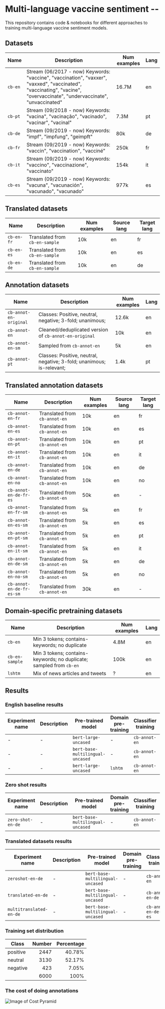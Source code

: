 # Multi-language vaccine sentiment --

This repository contains code & notebooks for different approaches to training multi-language vaccine sentiment models.

## Datasets

| Name          | Description           | Num examples  | Lang |
| ------------- | --------------------- | ------------- | ---- |
| `cb-en` | Stream (06/2017 - now) Keywords: "vaccine", "vaccination", "vaxxer", "vaxxed", "vaccinated", "vaccinating", "vacine", "overvaccinate", "undervaccinate", "unvaccinated" | 16.7M | en |
| `cb-pt` | Stream (09/2018 - now) Keywords: "vacina", "vacinação", "vacinado", "vacinar", "vacinal" | 7.3M | pt |
| `cb-de` | Stream (09/2019 - now) Keywords: "impf", "impfung", "geimpft" | 80k | de |
| `cb-fr` | Stream (09/2019 - now) Keywords: "vaccin", "vaccination", "vacciné" | 250k | fr |
| `cb-it` | Stream (09/2019 - now) Keywords: "vaccino", "vaccinazione", "vaccinato" | 154k | it |
| `cb-es` | Stream (09/2019 - now) Keywords: "vacuna", "vacunación", "vacunado", "vacunado" | 977k | es |

## Translated  datasets
| Name          | Description           | Num examples  | Source lang | Target lang |
| ------------- | --------------------- | ------------- | ---- |  ---- |
| `cb-en-fr` | Translated from `cb-en-sample`  | 10k | en | fr |
| `cb-en-es` | Translated from `cb-en-sample` | 10k | en | es |
| `cb-en-de` | Translated from `cb-en-sample` | 10k | en | de |


## Annotation datasets

| Name          | Description           | Num examples  | Lang |
| ------------- | --------------------- | ------------- | ---- |
| `cb-annot-en-original` | Classes: Positive, neutral, negative; 3-fold; unanimous; | 12.6k | en |
| `cb-annot-en` | Cleaned/deduplicated version of `cb-annot-en-original` | 10k | en |
| `cb-annot-en-sm` | Sampled from `cb-annot-en` | 5k | en |
| `cb-annot-pt` | Classes: Positive, neutral, negative; 3-fold; unanimous; is-relevant;  | 1.4k | pt |


## Translated annotation datasets

| Name          | Description           | Num examples  | Source lang | Target lang |
| ------------- | --------------------- | ------------- | ---- |  ---- |
| `cb-annot-en-fr` | Translated from `cb-annot-en`  | 10k | en | fr |
| `cb-annot-en-es` | Translated from `cb-annot-en` | 10k | en | es |
| `cb-annot-en-pt` | Translated from `cb-annot-en` | 10k | en | pt |
| `cb-annot-en-it` | Translated from `cb-annot-en` | 10k | en | it |
| `cb-annot-en-de` | Translated from `cb-annot-en` | 10k | en | de |
| `cb-annot-en-no` | Translated from `cb-annot-en` | 10k | en | no |
| `cb-annot-en-de-fr-es` | Translated from `cb-annot-en` | 50k | en | - |
| `cb-annot-en-fr-sm` | Translated from `cb-annot-en`  | 5k | en | fr |
| `cb-annot-en-es-sm` | Translated from `cb-annot-en` | 5k | en | es |
| `cb-annot-en-pt-sm` | Translated from `cb-annot-en` | 5k | en | pt |
| `cb-annot-en-it-sm` | Translated from `cb-annot-en` | 5k | en | it |
| `cb-annot-en-de-sm` | Translated from `cb-annot-en` | 5k | en | de |
| `cb-annot-en-no-sm` | Translated from `cb-annot-en` | 5k | en | no |
| `cb-annot-en-de-fr-es-sm` | Translated from `cb-annot-en` | 30k | en | - |


## Domain-specific pretraining datasets

| Name          | Description           | Num examples  | Lang |
| ------------- | --------------------- | ------------- | ---- |
| `cb-en` | Min 3 tokens; contains-keywords; no duplicate  | 4.8M | en |
| `cb-en-sample` | Min 3 tokens; contains-keywords; no duplicate; sampled from `cb-en`  | 100k | en |
| `lshtm` | Mix of news articles and tweets   | ? | en |



## Results

### English baseline results

| Experiment name          | Description | Pre-trained model | Domain pre-training | Classifier training | Accuracy | F1-macro |
| ------------- | ------------| ------------------| ------------------- | ------------------- |  ------- | -------- |
| - | - | `bert-large-uncased`  | - | `cb-annot-en` | 89.1% | ? |
| - | - | `bert-base-multilingual-uncased`  | - | `cb-annot-en` | 84% | ? |
| - | - | `bert-large-uncased` | `lshtm` | `cb-annot-en` | 92% | ? |

### Zero shot results

| Experiment name | Description | Pre-trained model | Domain pre-training | Classifier training | Evaluation dataset | Accuracy | F1-macro |
| ------------- | ------------| ------------------| ------------------- | ------------------- |  ------- | -------- | -------- |
| `zero-shot-en-de` | - | `bert-base-multilingual-uncased`  | - | `cb-annot-en` | `cb-annot-de` | - | - |


### Translated datasets results

| Experiment name | Description | Pre-trained model | Domain pre-training | Classifier training | Evaluation dataset | Accuracy | F1-macro |
| ------------- | ------------| ------------------| ------------------- | ------------------- |  ------- | -------- | -------- |
| `zeroshot-en-de` | - | `bert-base-multilingual-uncased`  | - | `cb-annot-en` | `cb-annot-de` | - | - |
| `translated-en-de` | - | `bert-base-multilingual-uncased`  | - | `cb-annot-en-de` | `cb-annot-de` | - | - |
| `multitranslated-en-de` | - | `bert-base-multilingual-uncased`  | - | `cb-annot-en-de-fr-es` | `cb-annot-de` | - | - |

### Training set distribution
| Class | Number | Percentage |
| ------------- | -----------:| -----------------:|
| positive	| 2447| 	40.78%| 
| neutral	| 3130	| 52.17%| 
| negative	| 423	| 7.05%| 
| 	| 6000	| 100%| 


### The cost of doing annotations
![Image of Cost Pyramid](https://raw.githubusercontent.com/salathegroup/multi-lang-vaccine-sentiment/master/static/pyramid.png)
